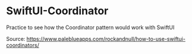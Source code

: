 # SwiftUI-Coordinator
Practice to see how the Coordinator pattern would work with SwiftUI

Source:
https://www.paleblueapps.com/rockandnull/how-to-use-swiftui-coordinators/
